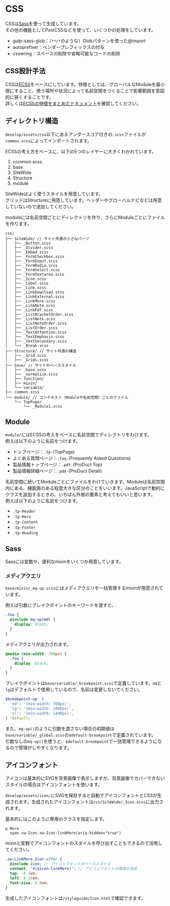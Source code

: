 # CSS
CSSは[Sass](http://sass-lang.com/)を使って生成しています。  
その他の機能としてPostCSSなどを使って、いくつかの処理をしています。

- gulp-sass-glob：（`**/*`のような）Globパターンを使った@import
- autoprefixer：ベンダープレフィックスの付与
- csswring：スペースの削除や省略可能なコードの削除

## CSS設計手法
CSSは[ECSS](http://ecss.io/)をベースにしています。特徴としては、グローバルなModuleを最小限にすること、使う場所や状況によって名前空間をつくることで影響範囲を意図的に狭くすることです。  
詳しくは[ECSSの特徴をまとめたドキュメント](https://github.com/manabuyasuda/styleguide/blob/master/how-to-ecss.md)を確認してください。

## ディレクトリ構造
`develop/assets/css`以下にあるアンダースコア付きの`.scss`ファイルが`common.scss`によってインポートされます。

ECSSの考え方をベースに、以下の5つのレイヤーに大きくわかれています。

1. common.scss
2. base
3. SiteWide
4. Structure
5. module

SiteWideはよく使うスタイルを用意しています。  
グリッドはStructureに用意しています。ヘッダーやグローバルナビなどは用意していないので追加してください。

moduleには名前空間ごとにディレクトリを作り、さらにModuleごとにファイルを作ります。

```
css/
├── SiteWide/ // サイト共通の小さなパーツ
│   ├── _Button.scss
│   ├── _Divider.scss
│   ├── _Embed.scss
│   ├── _FormCheckbox.scss
│   ├── _FormInput.scss
│   ├── _FormRadio.scss
│   ├── _FormSelect.scss
│   ├── _FormTextarea.scss
│   ├── _Icon.scss
│   ├── _Label.scss
│   ├── _Link.scss
│   ├── _LinkDownload.scss
│   ├── _LinkExternal.scss
│   ├── _LinkMore.scss
│   ├── _LinkNote.scss
│   ├── _LinkPdf.scss
│   ├── _ListBracketOrder.scss
│   ├── _ListNote.scss
│   ├── _ListNoteOrder.scss
│   ├── _ListOrder.scss
│   ├── _TextAttention.scss
│   ├── _TextEmphasis.scss
│   ├── _TextSecondary.scss
│   └── _Break.scss
├── Structure/ // サイト共通の構造
│   ├── _Grid.scss
│   ├── _Grids.scss
├── base/ // サイトのベーススタイル
│   ├── _base.scss
│   ├── _normalize.scss
│   ├── function/
│   ├── mixin/
│   └── variable/
├── common.scss
└── module/ // コンテキスト（Moduleや名前空間）ごとのファイル
    └── TopPage/
        └── _Module1.scss
```

## Module
`module/`にはECSSの考えをベースに名前空間でディレクトリをわけます。  
例えば以下のように名前をつけます。

- トップページ：`.tp-`(TopPage)
- よくある質問ページ：`.faq-`(Frequently Asked Questions)
- 製品情報トップページ：`.pdt-`(ProDuct Top)
- 製品情報詳細ページ：`.pdd-`(ProDuct Detail)

名前空間に続いてModuleごとにファイルをわけていきます。Moduleは名前空間内にある、機能面のある程度大きな区分のことをいいます。JavaScriptで動的にクラスを追加するときの、いちばん外側の要素と考えてもいいと思います。  
例えば以下のように名前をつけます。

- `.tp-Header`
- `.tp-Hero`
- `.tp-Content`
- `.tp-Footer`
- `.tp-Heading`

## Sass
Sassには変数や、便利なmixinをいくつか用意しています。

### メディアクエリ
`base/mixin/_mq-up.scss`にはメディアクエリを一括管理するmixinが用意されています。

例えば引数にブレイクポイントのキーワードを渡すと、

```scss
.foo {
  @include mq-up(md) {
    display: block;
  }
}
```

メディアクエリが出力されます。

```scss
@media (min-width: 768px) {
  .foo {
    display: block;
  }
}
```

ブレイクポイントは`base/variable/_breakpoint.scss`で定義しています。`md`と`lg`はデフォルトで使用しているので、名前は変更しないでください。

```scss
$breakpoint-up: (
  'md': '(min-width: 768px)',
  'lg': '(min-width: 1080px)',
  'xl': '(min-width: 1440px)',
) !default;
```

また、`mq-up()`のように引数を渡さない場合の初期値は`base/variable/_global.scss`の`$default-breakpoint`で定義されています。  
引数なしの`mq-up()`を使うと、`$default-breakpoint`で一括管理できるようになるので管理がしやすくなります。

## アイコンフォント
アイコンは基本的にSVGを背景画像で表示しますが、背景画像でカバーできないスタイルの場合はアイコンフォントを使います。

`develop/assets/icon/`にSVGを保存すると自動でアイコンフォントとCSSが生成されます。生成されたアイコンフォントは`css/SiteWide/_Icon.scss`に出力されます。

基本的にはこのように専用のクラスを指定します。

```jade
p More
  span.sw-Icon.sw-Icon-linkMore(aria-hidden="true")
```

mixinと変数でアイコンフォントのスタイルを呼び出すこともできるので活用してください。

```scss
.sw-LinkMore_Icon:after {
  @include icon; // アイコンフォントのベーススタイル
  content: "#{$icon-linkMore}"; // アイコンフォントの種類を指定
  top: -0.1em;
  left: 0.25em;
  font-size: 0.8em;
}
```

生成したアイコンフォントは`/styleguide/Icon.html`で確認できます。
